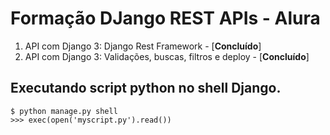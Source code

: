 # Formação DJango REST APIs - Alura
1. API com Django 3: Django Rest Framework - [**Concluído**]
2. API com Django 3: Validações, buscas, filtros e deploy - [**Concluído**]

## Executando script python no shell Django.
```shell
$ python manage.py shell
>>> exec(open('myscript.py').read())
```